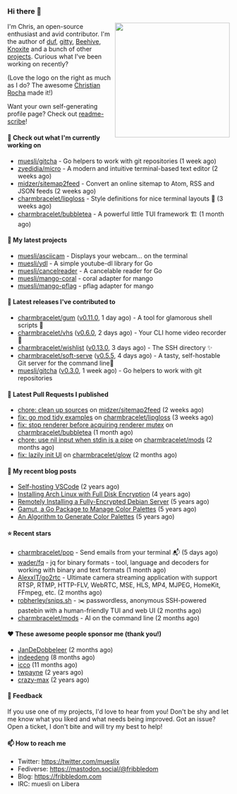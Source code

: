 ### Hi there 👋

<img align="right" src="https://raw.githubusercontent.com/muesli/muesli/master/assets/termenv.png" width="260">

I'm Chris, an open-source enthusiast and avid contributor. I'm the author of [duf](https://github.com/muesli/duf),
[gitty](https://github.com/muesli/gitty), [Beehive](https://github.com/muesli/beehive), [Knoxite](https://github.com/knoxite/knoxite)
 and a bunch of other [projects](https://fribbledom.com/projects/). Curious what I've been working on recently?

(Love the logo on the right as much as I do? The awesome [Christian Rocha](https://github.com/meowgorithm/) made it!)

Want your own self-generating profile page? Check out [readme-scribe](https://github.com/muesli/readme-scribe)!

#### 👷 Check out what I'm currently working on

- [muesli/gitcha](https://github.com/muesli/gitcha) - Go helpers to work with git repositories (1 week ago)
- [zyedidia/micro](https://github.com/zyedidia/micro) - A modern and intuitive terminal-based text editor (2 weeks ago)
- [midzer/sitemap2feed](https://github.com/midzer/sitemap2feed) - Convert an online sitemap to Atom, RSS and JSON feeds (2 weeks ago)
- [charmbracelet/lipgloss](https://github.com/charmbracelet/lipgloss) - Style definitions for nice terminal layouts 👄 (3 weeks ago)
- [charmbracelet/bubbletea](https://github.com/charmbracelet/bubbletea) - A powerful little TUI framework 🏗 (1 month ago)

#### 🌱 My latest projects

- [muesli/asciicam](https://github.com/muesli/asciicam) - Displays your webcam... on the terminal
- [muesli/ydl](https://github.com/muesli/ydl) - A simple youtube-dl library for Go
- [muesli/cancelreader](https://github.com/muesli/cancelreader) - A cancelable reader for Go
- [muesli/mango-coral](https://github.com/muesli/mango-coral) - coral adapter for mango
- [muesli/mango-pflag](https://github.com/muesli/mango-pflag) - pflag adapter for mango

#### 🔭 Latest releases I've contributed to

- [charmbracelet/gum](https://github.com/charmbracelet/gum) ([v0.11.0](https://github.com/charmbracelet/gum/releases/tag/v0.11.0), 1 day ago) - A tool for glamorous shell scripts 🎀
- [charmbracelet/vhs](https://github.com/charmbracelet/vhs) ([v0.6.0](https://github.com/charmbracelet/vhs/releases/tag/v0.6.0), 2 days ago) - Your CLI home video recorder 📼
- [charmbracelet/wishlist](https://github.com/charmbracelet/wishlist) ([v0.13.0](https://github.com/charmbracelet/wishlist/releases/tag/v0.13.0), 3 days ago) - The SSH directory ✨
- [charmbracelet/soft-serve](https://github.com/charmbracelet/soft-serve) ([v0.5.5](https://github.com/charmbracelet/soft-serve/releases/tag/v0.5.5), 4 days ago) - A tasty, self-hostable Git server for the command line🍦
- [muesli/gitcha](https://github.com/muesli/gitcha) ([v0.3.0](https://github.com/muesli/gitcha/releases/tag/v0.3.0), 1 week ago) - Go helpers to work with git repositories

#### 🔨 Latest Pull Requests I published

- [chore: clean up sources](https://github.com/midzer/sitemap2feed/pull/4) on [midzer/sitemap2feed](https://github.com/midzer/sitemap2feed) (2 weeks ago)
- [fix: go mod tidy examples](https://github.com/charmbracelet/lipgloss/pull/203) on [charmbracelet/lipgloss](https://github.com/charmbracelet/lipgloss) (3 weeks ago)
- [fix: stop renderer before acquiring renderer mutex](https://github.com/charmbracelet/bubbletea/pull/757) on [charmbracelet/bubbletea](https://github.com/charmbracelet/bubbletea) (1 month ago)
- [chore: use nil input when stdin is a pipe](https://github.com/charmbracelet/mods/pull/38) on [charmbracelet/mods](https://github.com/charmbracelet/mods) (2 months ago)
- [fix: lazily init UI](https://github.com/charmbracelet/glow/pull/494) on [charmbracelet/glow](https://github.com/charmbracelet/glow) (2 months ago)

#### 📜 My recent blog posts

- [Self-hosting VSCode](https://fribbledom.com/posts/selfhosting-vscode/) (2 years ago)
- [Installing Arch Linux with Full Disk Encryption](https://fribbledom.com/posts/encrypted-arch-install/) (4 years ago)
- [Remotely Installing a Fully-Encrypted Debian Server](https://fribbledom.com/posts/encrypted-remote-debian-install/) (5 years ago)
- [Gamut, a Go Package to Manage Color Palettes](https://fribbledom.com/posts/gamut-package-to-handle-color-palettes/) (5 years ago)
- [An Algorithm to Generate Color Palettes](https://fribbledom.com/posts/an-algorithm-to-generate-color-palettes/) (5 years ago)

#### ⭐ Recent stars

- [charmbracelet/pop](https://github.com/charmbracelet/pop) - Send emails from your terminal 📬 (5 days ago)
- [wader/fq](https://github.com/wader/fq) - jq for binary formats - tool, language and decoders for working with binary and text formats (1 month ago)
- [AlexxIT/go2rtc](https://github.com/AlexxIT/go2rtc) - Ultimate camera streaming application with support RTSP, RTMP, HTTP-FLV, WebRTC, MSE, HLS, MP4, MJPEG, HomeKit, FFmpeg, etc. (2 months ago)
- [robherley/snips.sh](https://github.com/robherley/snips.sh) - ✂️ passwordless, anonymous SSH-powered pastebin with a human-friendly TUI and web UI (2 months ago)
- [charmbracelet/mods](https://github.com/charmbracelet/mods) - AI on the command line (2 months ago)

#### ❤️ These awesome people sponsor me (thank you!)

- [JanDeDobbeleer](https://github.com/JanDeDobbeleer) (2 months ago)
- [indeedeng](https://github.com/indeedeng) (8 months ago)
- [icco](https://github.com/icco) (11 months ago)
- [twpayne](https://github.com/twpayne) (2 years ago)
- [crazy-max](https://github.com/crazy-max) (2 years ago)

#### 💬 Feedback

If you use one of my projects, I'd love to hear from you! Don't be shy and let me know what you liked
and what needs being improved. Got an issue? Open a ticket, I don't bite and will try my best to help!

#### 📫 How to reach me

- Twitter: https://twitter.com/mueslix
- Fediverse: https://mastodon.social/@fribbledom
- Blog: https://fribbledom.com
- IRC: muesli on Libera
